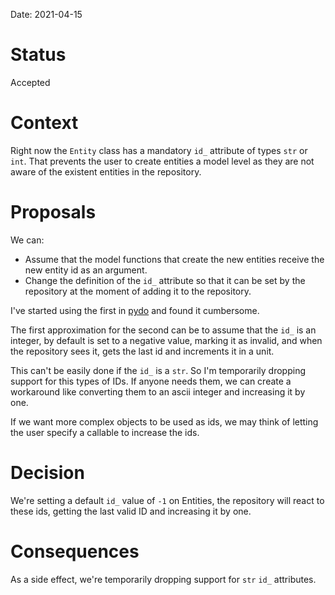 Date: 2021-04-15

# Status
<!-- What is the status? Draft, Proposed, Accepted, Rejected, Deprecated or Superseded?
-->
Accepted

# Context
<!-- What is the issue that we're seeing that is motivating this decision or change? -->
Right now the `Entity` class has a mandatory `id_` attribute of types `str` or
`int`. That prevents the user to create entities a model level as they are not
aware of the existent entities in the repository.

# Proposals
<!-- What are the possible solutions to the problem described in the context -->
We can:

* Assume that the model functions that create the new entities receive the
    new entity id as an argument.
* Change the definition of the `id_` attribute so that it can be set by the
    repository at the moment of adding it to the repository.

I've started using the first in [pydo](https://github.com/lyz-code/pydo) and
found it cumbersome.

The first approximation for the second can be to assume that the `id_` is an
integer, by default is set to a negative value, marking it as invalid, and when
the repository sees it, gets the last id and increments it in a unit.

This can't be easily done if the `id_` is a `str`. So I'm temporarily dropping
support for this types of IDs. If anyone needs them, we can create a workaround
like converting them to an ascii integer and increasing it by one.

If we want more complex objects to be used as ids, we may think of letting the
user specify a callable to increase the ids.

# Decision
<!-- What is the change that we're proposing and/or doing? -->
We're setting a default `id_` value of `-1` on Entities, the repository will
react to these ids, getting the last valid ID and increasing it by one.

# Consequences
<!-- What becomes easier or more difficult to do because of this change? -->
As a side effect, we're temporarily dropping support for `str` `id_` attributes.
